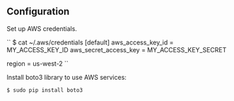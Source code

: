 ## Configuration ##

Set up AWS credentials.

``
$ cat ~/.aws/credentials
[default]
aws_access_key_id = MY_ACCESS_KEY_ID
aws_secret_access_key = MY_ACCESS_KEY_SECRET

region = us-west-2
``

Install boto3 library to use AWS services:

``
$ sudo pip install boto3
``

